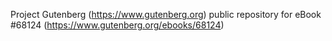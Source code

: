 Project Gutenberg (https://www.gutenberg.org) public repository for
eBook #68124 (https://www.gutenberg.org/ebooks/68124)
